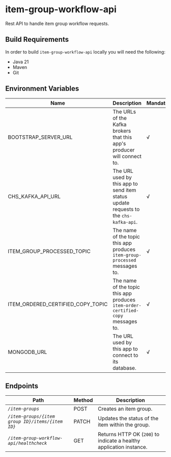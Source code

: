 # item-group-workflow-api

Rest API to handle item group workflow requests.

## Build Requirements

In order to build `item-group-workflow-api` locally you will need the following:

- Java 21
- Maven
- Git

## Environment Variables

| Name                              | Description                                                                          | Mandatory | Default | Example                                    |
|-----------------------------------|--------------------------------------------------------------------------------------|-----------|---------|--------------------------------------------|
| BOOTSTRAP_SERVER_URL              | The URLs of the Kafka brokers that this app's producer will connect to.              | √         | N/A     | `kafka:9092`                               |
| CHS_KAFKA_API_URL                 | The URL used by this app to send item status update requests to the `chs-kafka-api`. | √         | N/A     | `http://chs-kafka-api:4081`                |
| ITEM_GROUP_PROCESSED_TOPIC        | The name of the topic this app produces `item-group-processed` messages to.          | √         | N/A     | `item-group-processed`                     |
| ITEM_ORDERED_CERTIFIED_COPY_TOPIC | The name of the topic this app produces `item-order-certified-copy` messages to.     | √         | N/A     | `item-ordered-certified-copy`              |
| MONGODB_URL                       | The URL used by this app to connect to its database.                                 | √         | N/A     | `mongodb://mongo:27017/orders_item_groups` |

## Endpoints

| Path                                             | Method | Description                                                         |
|--------------------------------------------------|--------|---------------------------------------------------------------------|
| *`/item-groups`*                                 | POST   | Creates an item group.                                              |
| *`/item-groups/{item group ID}/items/{item ID}`* | PATCH  | Updates the status of the item within the group.                    |
| *`/item-group-workflow-api/healthcheck`*         | GET    | Returns HTTP OK (`200`) to indicate a healthy application instance. |


